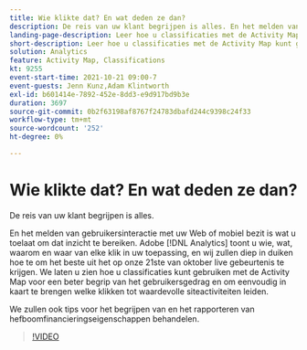 ```yaml
---
title: Wie klikte dat? En wat deden ze dan?
description: De reis van uw klant begrijpen is alles. En het melden van gebruikersinteractie met uw Web of mobiel bezit is wat u toelaat om dat inzicht te bereiken. Adobe [!DNL Analytics] toont u wie, wat, waarom en waar van elke klik in uw toepassing, en wij zullen diep in duiken hoe te om het beste uit het op onze 21ste van oktober live gebeurtenis te krijgen. We laten u zien hoe u classificaties kunt gebruiken met de Activity Map voor een beter begrip van het gebruikersgedrag en om eenvoudig in kaart te brengen welke klikken tot waardevolle siteactiviteiten leiden.
landing-page-description: Leer hoe u classificaties met de Activity Map kunt gebruiken voor een beter begrip van het gedrag van gebruikers en om te bepalen welke klikken tot waardevolle siteactiviteiten leiden.
short-description: Leer hoe u classificaties met de Activity Map kunt gebruiken voor een beter begrip van het gedrag van gebruikers en om te bepalen welke klikken tot waardevolle siteactiviteiten leiden.
solution: Analytics
feature: Activity Map, Classifications
kt: 9255
event-start-time: 2021-10-21 09:00-7
event-guests: Jenn Kunz,Adam Klintworth
exl-id: b601414e-7892-452e-8dd3-e9d917bd9b3e
duration: 3697
source-git-commit: 0b2f63198af8767f24783dbafd244c9398c24f33
workflow-type: tm+mt
source-wordcount: '252'
ht-degree: 0%

---
```


# Wie klikte dat? En wat deden ze dan?

De reis van uw klant begrijpen is alles.

En het melden van gebruikersinteractie met uw Web of mobiel bezit is wat u toelaat om dat inzicht te bereiken. Adobe [!DNL Analytics] toont u wie, wat, waarom en waar van elke klik in uw toepassing, en wij zullen diep in duiken hoe te om het beste uit het op onze 21ste van oktober live gebeurtenis te krijgen. We laten u zien hoe u classificaties kunt gebruiken met de Activity Map voor een beter begrip van het gebruikersgedrag en om eenvoudig in kaart te brengen welke klikken tot waardevolle siteactiviteiten leiden.

We zullen ook tips voor het begrijpen van en het rapporteren van hefboomfinancieringseigenschappen behandelen.

>[!VIDEO](https://video.tv.adobe.com/v/338108/?quality=12&learn=on)

